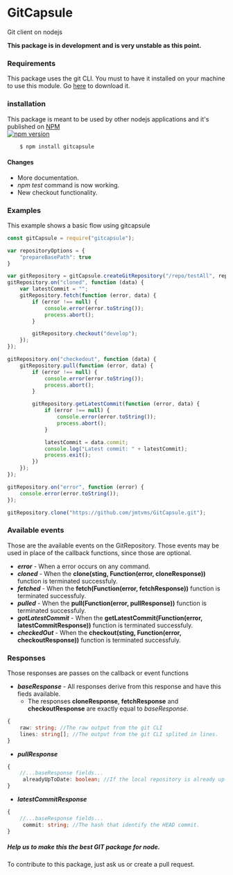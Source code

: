 # GitCapsule
Git client on nodejs

**This package is in development and is very unstable as this point.**

### Requirements
This package uses the git CLI. You must to have it installed on your machine to use this module. Go [here](https://git-scm.com/) to download it.

### installation   
This package is meant to be used by other nodejs applications and it's published on [NPM](https://www.npmjs.com/package/gitcapsule)   
[![npm version](https://badge.fury.io/js/gitcapsule.svg)](https://badge.fury.io/js/gitcapsule)

```sh
    $ npm install gitcapsule
```
#### Changes
* More documentation.
* _npm test_ command is now working.
* New checkout functionality.

### Examples
This example shows a basic flow using gitcapsule
```javascript
const gitCapsule = require("gitcapsule");

var repositoryOptions = {
    "prepareBasePath": true
}

var gitRepository = gitCapsule.createGitRepository("/repo/testAll", repositoryOptions)
gitRepository.on("cloned", function (data) {
    var latestCommit = "";
    gitRepository.fetch(function (error, data) {
        if (error !== null) {
            console.error(error.toString());
            process.abort();
        }

        gitRepository.checkout("develop");
    });
});

gitRepository.on("checkedout", function (data) {
    gitRepository.pull(function (error, data) {
        if (error !== null) {
            console.error(error.toString());
            process.abort();
        }

        gitRepository.getLatestCommit(function (error, data) {
            if (error !== null) {
                console.error(error.toString());
                process.abort();
            }

            latestCommit = data.commit;
            console.log("Latest commit: " + latestCommit);
            process.exit();
        })
    });
});

gitRepository.on("error", function (error) {
    console.error(error.toString());
});

gitRepository.clone("https://github.com/jmtvms/GitCapsule.git");
```

### Available events
Those are the available events on the GitRepository. Those events may be used in place of the callback functions, since those are optional.
* _**error**_ - When a error occurs on any command.
* _**cloned**_ - When the **clone(sting, Function(error, cloneResponse))** function is terminated successfuly.
* _**fetched**_ - When the **fetch(Function(error, fetchResponse))** function is terminated successfuly.
* _**pulled**_ - When the **pull(Function(error, pullResponse))** function is terminated successfuly.
* _**gotLatestCommit**_ - When the **getLatestCommit(Function(error, latestCommitResponse))** function is terminated successfuly.
* _**checkedOut**_ - When the **checkout(sting, Function(error, checkoutResponse))** function is terminated successfuly.

### Responses
Those responses are passes on the callback or event functions
* _**baseResponse**_ - All responses derive from this response and have this fieds available.
    * The responses **cloneResponse**, **fetchResponse** and **checkoutResponse** are exactly equal to _baseResponse_.
```typescript
{
    raw: string; //The raw output from the git CLI
    lines: string[]; //The output from the git CLI splited in lines.
}
```
* _**pullResponse**_
```typescript
{
    //...baseResponse fields...
     alreadyUpToDate: boolean; //If the local repository is already up to date with the remote.
}
```
* _**latestCommitResponse**_
```typescript
{
    //...baseResponse fields...
     commit: string; //The hash that identify the HEAD commit.
}
```

##### Help us to make this the best GIT package for node.   
To contribute to this package, just ask us or create a pull request.
